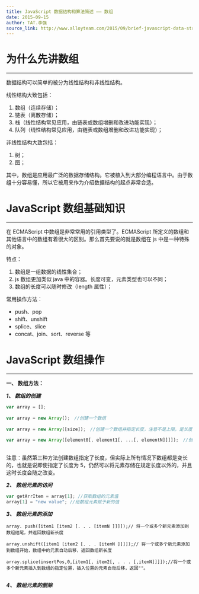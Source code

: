 ```yaml
---
title: JavaScript 数据结构和算法简述 —— 数组
date: 2015-09-15
author: TAT.李强
source_link: http://www.alloyteam.com/2015/09/brief-javascript-data-structures-and-algorithms-the-array/
---
```


<!-- {% raw %} - for jekyll -->

# 为什么先讲数组

* * *

数据结构可以简单的被分为线性结构和非线性结构。

线性结构大致包括：

1.  数组（连续存储）；
2.  链表（离散存储）；
3.  栈（线性结构常见应用，由链表或数组增删和改进功能实现）；
4.  队列（线性结构常见应用，由链表或数组增删和改进功能实现）；

非线性结构大致包括：

1.  树；
2.  图；

其中，数组是应用最广泛的数据存储结构。它被植入到大部分编程语言中。由于数组十分容易懂，所以它被用来作为介绍数据结构的起点非常合适。

# JavaScript 数组基础知识

* * *

在 ECMAScript 中数组是非常常用的引用类型了。ECMAScript 所定义的数组和其他语言中的数组有着很大的区别。那么首先要说的就是数组在 js 中是一种特殊的对象。

特点：

1.  数组是一组数据的线性集合；
2.  js 数组更加类似 java 中的容器。长度可变，元素类型也可以不同；
3.  数组的长度可以随时修改（length 属性）；

常用操作方法：

-   push、pop
-   shift、unshift
-   splice、slice
-   concat、join、sort、reverse 等

# JavaScript 数组操作

* * *

**一、 数组方法：**

**_1、 数组的创建_**

```javascript
var array = [];
 
var array = new Array();　//创建一个数组
 
var array = new Array([size]);　//创建一个数组并指定长度，注意不是上限，是长度
 
var array = new Array([element0[, element1[, ...[, elementN]]]]);　//创建一个数组并赋值
 
```

注意：虽然第三种方法创建数组指定了长度，但实际上所有情况下数组都是变长的，也就是说即使指定了长度为 5，仍然可以将元素存储在规定长度以外的，并且这时长度会随之改变。

**_2、 数组元素的访问_**

```javascript
var getArrItem = array[1]; //获取数组的元素值
array[1] = "new value"; //给数组元素赋予新的值
```

**_3、 数组元素的添加_**

    array. push([item1 [item2 [. . . [itemN ]]]]);// 将一个或多个新元素添加到数组结尾，并返回数组新长度
     
    array.unshift([item1 [item2 [. . . [itemN ]]]]);// 将一个或多个新元素添加到数组开始，数组中的元素自动后移，返回数组新长度
     
    array.splice(insertPos,0,[item1[, item2[, . . . [,itemN]]]]);//将一个或多个新元素插入到数组的指定位置，插入位置的元素自动后移，返回""。
     

**_4、 数组元素的删除_**


<!-- {% endraw %} - for jekyll -->